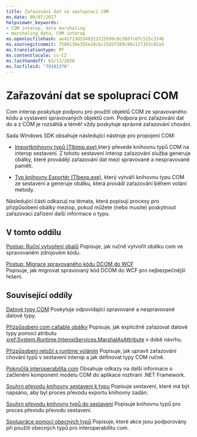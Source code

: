 ```yaml
---
title: Zařazování dat se spoluprací COM
ms.date: 09/07/2017
helpviewer_keywords:
- COM interop, data marshaling
- marshaling data, COM interop
ms.openlocfilehash: ae41713d5349321725599c0c38d7c6fc515c374b
ms.sourcegitcommit: 7588136e355e10cbc2582f389c90c127363c02a5
ms.translationtype: MT
ms.contentlocale: cs-CZ
ms.lasthandoff: 03/12/2020
ms.locfileid: "79181376"
---
```

# <a name="marshaling-data-with-com-interop"></a>Zařazování dat se spoluprací COM
Com interop poskytuje podporu pro použití objektů COM ze spravovaného kódu a vystavení spravovaných objektů com. Podpora pro zařazování dat do a z COM je rozsáhlá a téměř vždy poskytuje správné zařazování chování.  
  
 Sada Windows SDK obsahuje následující nástroje pro propojení COM:  
  
- [Importknihovny typů (Tlbimp.exe),](../tools/tlbimp-exe-type-library-importer.md)který převede knihovnu typů COM na interop sestavení. Z tohoto sestavení interop zařazování služba generuje obálky, které provádějí zařazování dat mezi spravované a nespravované paměti.  
  
- [Typ knihovny Exportér (Tlbexp.exe)](../tools/tlbexp-exe-type-library-exporter.md), který vytváří knihovnu typu COM ze sestavení a generuje obálku, která provádí zařazování během volání metody.  
  
 Následující části odkazují na témata, která popisují procesy pro přizpůsobení obálky meziop, pokud můžete (nebo musíte) poskytnout zařazovací zařízení další informace o typu.  
  
## <a name="in-this-section"></a>V tomto oddílu  
[Postup: Ruční vytvoření obalů](how-to-create-wrappers-manually.md) Popisuje, jak ručně vytvořit obálku com ve spravovaném zdrojovém kódu.

 [Postup: Migrace spravovaného kódu DCOM do WCF](how-to-migrate-managed-code-dcom-to-wcf.md)  
 Popisuje, jak migrovat spravovaný kód DCOM do WCF pro nejbezpečnější řešení.  
  
## <a name="related-sections"></a>Související oddíly  
 [Datové typy COM](https://docs.microsoft.com/previous-versions/dotnet/netframework-4.0/sak564ww(v=vs.100))  
 Poskytuje odpovídající spravované a nespravované datové typy.  
  
 [Přizpůsobení com callable obálky](https://docs.microsoft.com/previous-versions/dotnet/netframework-4.0/3bwc828w(v=vs.100))  
 Popisuje, jak explicitně zařazovat datové typy pomocí atributu <xref:System.Runtime.InteropServices.MarshalAsAttribute> v době návrhu.  
  
 [Přizpůsobení reložií s runtime voláním](https://docs.microsoft.com/previous-versions/dotnet/netframework-4.0/e753eftz(v=vs.100))  
 Popisuje, jak upravit zařazování chování typů v sestavení interop a jak definovat typy COM ručně.  
  
 [Pokročilá interoperabilita com](https://docs.microsoft.com/previous-versions/dotnet/netframework-4.0/bd9cdfyx(v=vs.100))  
 Obsahuje odkazy na další informace o začlenění komponent modelu COM do aplikace rozhraní .NET Framework.  
  
 [Souhrn převodu knihovny sestavení k typu](https://docs.microsoft.com/previous-versions/dotnet/netframework-4.0/xk1120c3(v=vs.100))  
 Popisuje sestavení, které má být napsáno, aby byl proces převodu exportu knihovny zadán.  
  
 [Souhrn převodu knihovny typů do sestavení](https://docs.microsoft.com/previous-versions/dotnet/netframework-4.0/k83zzh38(v=vs.100))  
 Popisuje knihovnu typů pro proces převodu převodu sestavení.  
  
 [Spolupráce pomocí obecných typů](https://docs.microsoft.com/previous-versions/dotnet/netframework-4.0/ms229590(v=vs.100))  
 Popisuje, které akce jsou podporovány při použití obecných typů pro interoperabilitu com.
